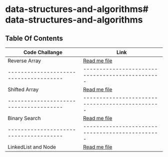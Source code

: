 # data-structures-and-algorithms# data-structures-and-algorithms

## Table Of Contents

| Code Challange                        | Link                                              |  
|---------------------------------------|---------------------------------------------------|
| Reverse Array                         | [Read me file](./src/reversedArray/README.md)     | 
| --------------------------------------| -----------------------------------------------   |
| Shifted Array                         | [Read me file](./src/shiftedArray/README.md)      | 
| --------------------------------------| -----------------------------------------------   |
| Binary Search                         | [Read me file](./src/arrayBinarySearch/README.md) | 
| --------------------------------------| -----------------------------------------------   |
| LinkedList and Node                   | [Read me file](./src/linkedList/README.md)        | 
